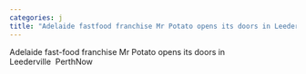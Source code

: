 ```yaml
---
categories: j
title: "Adelaide fastfood franchise Mr Potato opens its doors in Leederville  PerthNow"
---
```

Adelaide fast-food franchise Mr Potato opens its doors in Leederville&nbsp;&nbsp;PerthNow